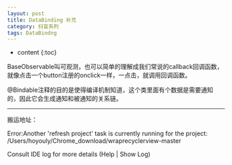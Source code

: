 ```yaml
---
layout: post
title: DataBinding 补充
category: 扫盲系列
tags: DataBindng
---
```

* content
{:toc}



BaseObservable叫可观测，也可以简单的理解成我们常说的callback回调函数，就像点击一个button注册的onclick一样，一点击，就调用回调函数。

@Bindable注释的目的是使得编译机制知道，这个类里面有个数据是需要通知的，因此它会生成通知和被通知的关系链。


---
搬运地址：



Error:Another 'refresh project' task is currently running for the project:  /Users/hoyouly/Chrome_download/wraprecyclerview-master

Consult IDE log for more details (Help | Show Log)
